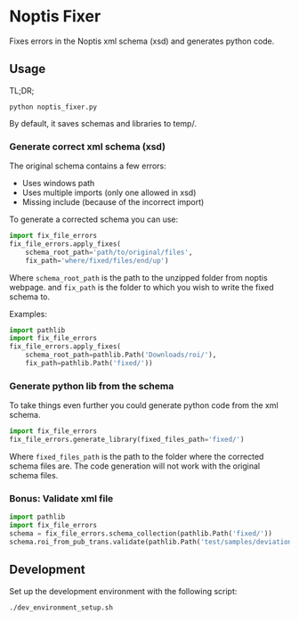 # Noptis Fixer
Fixes errors in the Noptis xml schema (xsd) and generates python code.

## Usage
TL;DR;
```commandline
python noptis_fixer.py
```

By default, it saves schemas and libraries to temp/.


### Generate correct xml schema (xsd)
The original schema contains a few errors:
- Uses windows path
- Uses multiple imports (only one allowed in xsd)
- Missing include (because of the incorrect import)

To generate a corrected schema you can use:

```python
import fix_file_errors
fix_file_errors.apply_fixes(
    schema_root_path='path/to/original/files',
    fix_path='where/fixed/files/end/up')
```

Where ```schema_root_path``` is the path to the unzipped folder from noptis webpage.
and ```fix_path``` is the folder to which you wish to write the fixed schema to.

Examples:

```python
import pathlib
import fix_file_errors
fix_file_errors.apply_fixes(
    schema_root_path=pathlib.Path('Downloads/roi/'),
    fix_path=pathlib.Path('fixed/'))
```

### Generate python lib from the schema
To take things even further you could generate python code from the xml schema.

```python
import fix_file_errors
fix_file_errors.generate_library(fixed_files_path='fixed/')
```

Where ```fixed_files_path``` is the path to the folder where the corrected schema files are.
The code generation will not work with the original schema files.

### Bonus: Validate xml file

```python
import pathlib
import fix_file_errors
schema = fix_file_errors.schema_collection(pathlib.Path('fixed/'))
schema.roi_from_pub_trans.validate(pathlib.Path('test/samples/deviation_case_update_event.xml'))
```

## Development
Set up the development environment with the following script:

    ./dev_environment_setup.sh
